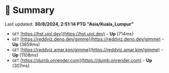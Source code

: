 # 📖 Summary
Last updated: **30/8/2024, 2:51:14 PTG "Asia/Kuala_Lumpur"**

- `GET` [https://hst.ujol.dev](https://hst.ujol.dev) - **Up** (714ms)
- `GET` [https://reddviz.deno.dev/gimme](https://reddviz.deno.dev/gimme) - **Up** (3859ms)
- `GET` [https://reddviz.amar.kim/gimme](https://reddviz.amar.kim/gimme) - **Up** (1108ms)
- `GET` [https://dumb.onrender.com](https://dumb.onrender.com) - **Up** (307ms)
